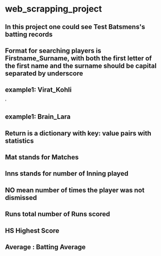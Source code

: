 # web_scrapping_project

## In this project one could see Test Batsmens's batting records

## Format for searching players is Firstname_Surname, with both the first letter of the first name and the surname should be capital separated by underscore

## example1: Virat_Kohli
'
## example1: Brain_Lara

## Return is a dictionary with key: value pairs with statistics

## Mat stands for Matches 

## Inns stands for number of Inning played

## NO mean  number of times the player was not dismissed


## Runs total number of Runs scored
 
 
## HS Highest Score

## Average : Batting Average
